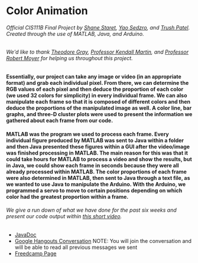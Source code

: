 # Color Animation
###### Official CIS111B Final Project by [Shane Staret](https://github.com/SStaret43), [Yao Sedzro](https://github.com/Yensedzro), and [Trush Patel](https://github.com/trushpatel1997). Created through the use of MATLAB, Java, and Arduino.

###### *We'd like to thank [Theodore Gray](http://home.theodoregray.com/), [Professor Kendall Martin](http://lelejiktenkye.blogspot.com/), and [Professor Robert Moyer](http://faculty.mc3.edu/rmoyer/) for helping us throughout this project.*

#### Essentially, our project can take any image or video (in an appropriate format) and grab each individual pixel. From there, we can determine the RGB values of each pixel and then deduce the proportion of each color (we used 32 colors for simplicity) in every individual frame. We can also manipulate each frame so that it is composed of different colors and then deduce the proportions of the manipulated image as well. A color line, bar graphs, and three-D cluster plots were used to present the information we gathered about each frame from our code.

#### MATLAB was the program we used to process each frame. Every individual figure produced by MATLAB was sent to Java within a folder and then Java presented these figures within a GUI after the video/image was finished processing in MATLAB. The main reason for this was that it could take hours for MATLAB to process a video and show the results, but in Java, we could show each frame in seconds because they were all already processed within MATLAB. The color proportions of each frame were also determined in MATLAB, then sent to Java through a text file, as we wanted to use Java to manipulate the Arduino. With the Arduino, we programmed a servo to move to certain positions depending on which color had the greatest proportion within a frame.

###### We give a run down of what we have done for the past six weeks and present our code output within [this short video](https://www.youtube.com/watch?v=CgzbIqppAzo).

* [JavaDoc](https://sstaret43.github.io/ColorAnimation/)
* [Google Hangouts Conversation](https://hangouts.google.com/group/vYaHYCTixmCaNGMp1) NOTE: You will join the conversation and will be able to read all previous messages we sent
* [Freedcamp Page](https://freedcamp.com/CIS_111B_Final_Proje_sX0/A_Project_IzH/todos)
